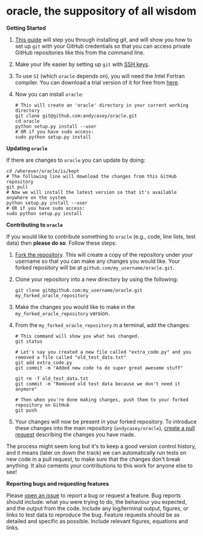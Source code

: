 **oracle, the suppository of all wisdom**
============================================

**Getting Started**

1. [This guide](https://help.github.com/articles/set-up-git) will step you through installing git,
   and will show you how to set up ``git`` with your GitHub credentials so that you can access 
   private GitHub repositories like this from the command line.
 
2. Make your life easier by setting up ``git`` with [SSH keys](https://help.github.com/articles/generating-ssh-keys).

3. To use ``SI`` (which ``oracle`` depends on), you will need the Intel Fortran compiler. You can
   download a trial version of it for free from [here](https://software.intel.com/en-us/intel-fortran-composer-xe-evaluation-options).

4. Now you can install ``oracle``:

   ````
   # This will create an 'oracle' directory in your current working directory 
   git clone git@github.com:andycasey/oracle.git 
   cd oracle
   python setup.py install --user
   # OR if you have sudo access:
   sudo python setup.py install 
   ````



**Updating ``oracle``**

If there are changes to ``oracle`` you can update by doing:

````
cd /wherever/oracle/is/kept
# The following line will download the changes from this GitHub repository
git pull
# Now we will install the latest version so that it's available anywhere on the system 
python setup.py install --user
# OR if you have sudo access:
sudo python setup.py install
````



**Contributing to ``oracle``**

If you would like to contribute something to ``oracle`` (e.g., code, line lists, test data) then **please do so**. Follow these steps:

1. [Fork the repository](https://github.com/andycasey/oracle/fork). This will create a copy of the repository under your username so
   that you can make any changes you would like. Your forked repository will be at ``github.com/my_username/oracle.git``.

2. Clone your repository into a new directory by using the following:

   ````
   git clone git@github.com:my_username/oracle.git my_forked_oracle_repository
   ````

3. Make the changes you would like to make in the ``my_forked_oracle_repository`` version.

4. From the ``my_forked_oracle_repository`` in a terminal, add the changes:

   ````
   # This command will show you what has changed.
   git status

   # Let's say you created a new file called "extra_code.py" and you removed a file called "old_test_data.txt"
   git add extra_code.py
   git commit -m "Added new code to do super great awesome stuff"
 
   git rm -f old_test_data.txt
   git commit -m "Removed old test data because we don't need it anymore"

   # Then when you're done making changes, push them to your forked repository on GitHub
   git push
   ````

5. Your changes will now be present in your forked repository. To introduce these changes into the main repository (``andycasey/oracle``),
   [create a pull request](https://github.com/andycasey/oracle/compare) describing the changes you have made.

The process might seem long but it's to keep a good version control history, and it means (later on down the track) we can automatically
run tests on new code in a pull request, to make sure that the changes don't break anything. It also cements your contributions to this
work for anyone else to see!



**Reporting bugs and requesting features**

Please [open an issue](http://github.com/andycasey/oracle/issues/new) to report a bug or request a feature. Bug reports should include:
what you were trying to do, the behaviour you expected, and the output from the code. Include any log/terminal output, figures, or links
to test data to reproduce the bug. Feature requests should be as detailed and specific as possible. Include relevant figures, equations
and links.

